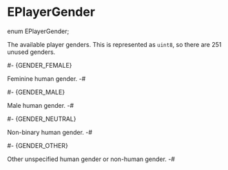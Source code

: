 # EPlayerGender

<!-- api-declaration -->
enum EPlayerGender;

<!-- api-definition -->
The available player genders. This is represented as `uint8`, so there
are 251 unused genders.

<!-- api-variants -->
#-
{GENDER_FEMALE}

Feminine human gender.
-#

#-
{GENDER_MALE}

Male human gender.
-#

#-
{GENDER_NEUTRAL}

Non-binary human gender.
-#

#-
{GENDER_OTHER}

Other unspecified human gender or non-human gender.
-#
